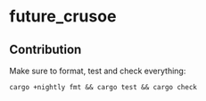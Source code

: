 # future_crusoe

## Contribution

Make sure to format, test and check everything:
```
cargo +nightly fmt && cargo test && cargo check
```
